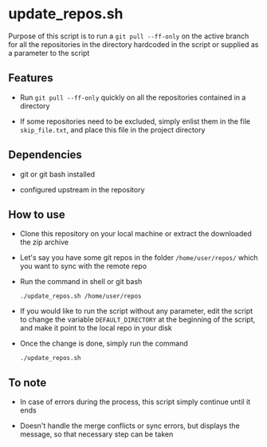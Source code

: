 # update_repos.sh

Purpose of this script is to run a `git pull --ff-only` on the active branch for all the repositories in the directory hardcoded in the script or supplied as a parameter to the script



## Features

+ Run `git pull --ff-only` quickly on all the repositories contained in a directory

+ If some repositories need to be excluded, simply enlist them in the file `skip_file.txt`, and place this file in the project directory



## Dependencies

+ git or git bash installed

+ configured upstream in the repository



## How to use

+ Clone this repository on your local machine or extract the downloaded the zip archive

+ Let's say you have some git repos in the folder `/home/user/repos/` which you want to sync with the remote repo

+ Run the command in shell or git bash
   ```shell
   ./update_repos.sh /home/user/repos
   ```

+ If you would like to run the script without any parameter, edit the script to change the variable `DEFAULT_DIRECTORY` at the beginning of the script, and make it point to the local repo in your disk

+ Once the change is done, simply run the command
   ```shell
   ./update_repos.sh
   ```



## To note

+ In case of errors during the process, this script simply continue until it ends

+ Doesn't handle the merge conflicts or sync errors, but displays the message, so that necessary step can be taken
